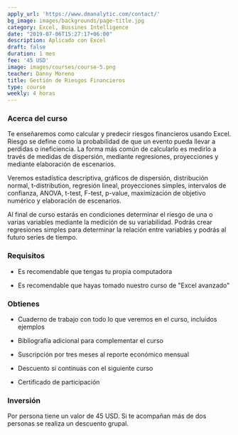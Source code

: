 ```yaml
---
apply_url: 'https://www.dmanalytic.com/contact/'
bg_image: images/backgrounds/page-title.jpg
category: Excel, Bussines Intelligence
date: "2019-07-06T15:27:17+06:00"
description: Aplicado con Excel
draft: false
duration: 1 mes
fee: '45 USD'
image: images/courses/course-5.png
teacher: Danny Moreno
title: Gestión de Riesgos Financieros
type: course
weekly: 4 horas
---
```



### Acerca del curso

Te enseñaremos como calcular y predecir riesgos financieros usando Excel. Riesgo se define como la probabilidad de que un evento pueda llevar a perdidas o ineficiencia. La forma más común de calcularlo es medirlo a través de medidas de dispersión, mediante regresiones, proyecciones y mediante elaboración de escenarios.

Veremos estadística descriptiva, gráficos de dispersión, distribución normal, t-distribution, regresión lineal, proyecciones simples, intervalos de confianza, ANOVA, t-test, F-test, p-value, maximización de objetivo numérico y elaboración de escenarios.

Al final de curso estarás en condiciones determinar el riesgo de una o varias variables mediante la medición de su variabilidad. Podrás crear regresiones simples para determinar la relación entre variables y podrás al futuro series de tiempo.</p>


### Requisitos

* Es recomendable que tengas tu propia computadora

* Es recomendable que hayas tomado nuestro curso de "Excel avanzado"

### Obtienes

* Cuaderno de trabajo con todo lo que veremos en el curso, incluidos ejemplos

* Bibliografía adicional para complementar el curso

* Suscripción por tres meses al reporte económico mensual

* Descuento si continuas con el siguiente curso

* Certificado de participación


### Inversión

Por persona tiene un valor de 45 USD. Si te acompañan más de dos personas se realiza un descuento grupal.